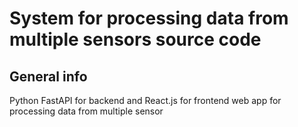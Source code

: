 

System for processing data from multiple sensors source code
=============================

## General info
Python FastAPI for backend and React.js for frontend web app for processing data from multiple sensor
